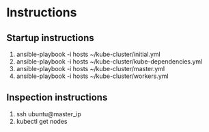 # Instructions
## Startup instructions

1. ansible-playbook -i hosts ~/kube-cluster/initial.yml
2. ansible-playbook -i hosts ~/kube-cluster/kube-dependencies.yml
3. ansible-playbook -i hosts ~/kube-cluster/master.yml
4. ansible-playbook -i hosts ~/kube-cluster/workers.yml

## Inspection instructions
1. ssh ubuntu@master_ip
2. kubectl get nodes 

